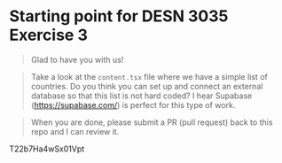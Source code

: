 # Starting point for DESN 3035 Exercise 3

> Glad to have you with us!

> Take a look at the `content.tsx` file where we have a simple list of countries. Do you think you can set up and connect an external database so that this list is not hard coded? I hear Supabase (https://supabase.com/) is perfect for this type of work.

> When you are done, please submit a PR (pull request) back to this repo and I can review it.

T22b7Ha4wSx01Vpt